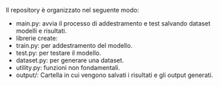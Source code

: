 Il repository è organizzato nel seguente modo:

- main.py: avvia il processo di addestramento e test salvando dataset modelli e risultati.
- librerie create:
- train.py: per addestramento del modello.
- test.py: per testare il modello.
- dataset.py: per generare una dataset.
- utility.py: funzioni non fondamentali.
- output/: Cartella in cui vengono salvati i risultati e gli output generati.
